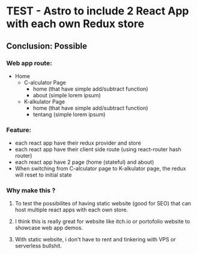 # TEST - Astro to include 2 React App with each own Redux store

## Conclusion: Possible

### Web app route:

- Home
  - C-alculator Page
    - home (that have simple add/subtract function)
    - about (simple lorem ipsum)
  - K-alkulator Page
    - home (that have simple add/subtract function)
    - tentang (simple lorem ipsum)

### Feature:

- each react app have their redux provider and store
- each react app have their client side route (using react-router hash router)
- each react app have 2 page (home (stateful) and about)
- When switching from C-alculator page to K-alkulator page, the redux will reset to initial state

### Why make this ?

1. To test the possibilites of having static website (good for SEO) that can host multiple react apps with each own store.

2. I think this is really great for website like itch.io or portofolio website to showcase web app demos.

3. With static website, i don't have to rent and tinkering with VPS or serverless bullshit.
